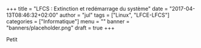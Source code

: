 +++
title      = "LFCS : Extinction et redémarrage du système"
date       = "2017-04-13T08:46:32+02:00"
author     = "jul"
tags       = ["Linux", "LFCE-LFCS"]
categories = ["Informatique"]
menu       = ""
banner     = "banners/placeholder.png"
draft      = true
+++

<!-- ê î ô û -->

Petit